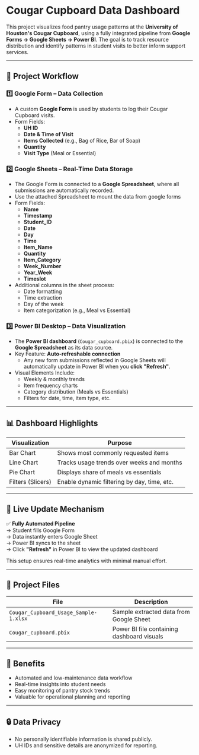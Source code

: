 # Cougar Cupboard Data Dashboard

This project visualizes food pantry usage patterns at the **University of Houston's Cougar Cupboard**, using a fully integrated pipeline from **Google Forms → Google Sheets → Power BI**. The goal is to track resource distribution and identify patterns in student visits to better inform support services.

---

## 🧩 Project Workflow

### 1️⃣ Google Form – Data Collection
- A custom **Google Form** is used by students to log their Cougar Cupboard visits.
- Form Fields:
  - **UH ID**
  - **Date & Time of Visit**
  - **Items Collected** (e.g., Bag of Rice, Bar of Soap)
  - **Quantity**
  - **Visit Type** (Meal or Essential)

### 2️⃣ Google Sheets – Real-Time Data Storage
- The Google Form is connected to a **Google Spreadsheet**, where all submissions are automatically recorded.
- Use the attached Spreadsheet to mount the data from google forms
- Form Fields:
  - **Name**
  - **Timestamp**
  - **Student_ID**
  - **Date**
  - **Day**
  - **Time**
  - **Item_Name**
  - **Quantity**
  - **Item_Category**
  - **Week_Number**
  - **Year_Week**
  - **Timeslot**
- Additional columns in the sheet process:
  - Date formatting
  - Time extraction
  - Day of the week
  - Item categorization (e.g., Meal vs Essential)

### 3️⃣ Power BI Desktop – Data Visualization
- The **Power BI dashboard** (`Cougar_cupboard.pbix`) is connected to the **Google Spreadsheet** as its data source.
- Key Feature: **Auto-refreshable connection**
  - Any new form submissions reflected in Google Sheets will automatically update in Power BI when you **click "Refresh"**.
- Visual Elements Include:
  - Weekly & monthly trends
  - Item frequency charts
  - Category distribution (Meals vs Essentials)
  - Filters for date, time, item type, etc.

---

## 📊 Dashboard Highlights

| Visualization      | Purpose                                      |
|---------------------|----------------------------------------------|
| Bar Chart           | Shows most commonly requested items          |
| Line Chart          | Tracks usage trends over weeks and months    |
| Pie Chart           | Displays share of meals vs essentials        |
| Filters (Slicers)   | Enable dynamic filtering by day, time, etc.  |

---

## 🔄 Live Update Mechanism

✅ **Fully Automated Pipeline**  
→ Student fills Google Form  
→ Data instantly enters Google Sheet  
→ Power BI syncs to the sheet  
→ Click **"Refresh"** in Power BI to view the updated dashboard

This setup ensures real-time analytics with minimal manual effort.

---

## 📁 Project Files

| File                                | Description                         |
|-------------------------------------|-------------------------------------|
| `Cougar_Cupboard_Usage_Sample-1.xlsx` | Sample extracted data from Google Sheet |
| `Cougar_cupboard.pbix`             | Power BI file containing dashboard visuals |

---

## 🎯 Benefits

- Automated and low-maintenance data workflow
- Real-time insights into student needs
- Easy monitoring of pantry stock trends
- Valuable for operational planning and reporting

---

## 🔒 Data Privacy

- No personally identifiable information is shared publicly.
- UH IDs and sensitive details are anonymized for reporting.
